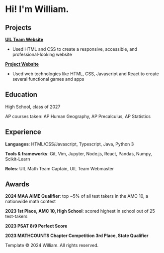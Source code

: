 # Hi! I'm William.

## Projects

[**UIL Team Website**](https://reagan-uil.github.io)
- Used HTML and CSS to create a responsive, accessible, and professional-looking website

[**Project Website**](https://renaissancedog.github.io/myprojects)
- Used web technologies like HTML, CSS, Javascript and React to create several functional games and apps

## Education

High School, class of 2027

AP courses taken: AP Human Geography, AP Precalculus, AP Statistics

## Experience

**Languages**: HTML/CSS/Javascript, Typescript, Java, Python 3

**Tools & frameworks**: Git, Vim, Jupyter, Node.js, React, Pandas, Numpy, Scikit-Learn

**Roles**: UIL Math Team Captain, UIL Team Webmaster

## Awards

**2024 MAA AIME Qualifier**: top ~5% of all test takers in the AMC 10, a nationwide math contest

**2023 1st Place, AMC 10, High School**: scored highest in school out of 25 test-takers

**2023 PSAT 8/9 Perfect Score**

**2023 MATHCOUNTS Chapter Competition 3rd Place, State Qualifier**

Template &copy; 2024 William. All rights reserved.

